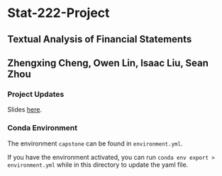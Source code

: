 # Stat-222-Project

## Textual Analysis of Financial Statements

## Zhengxing Cheng, Owen Lin, Isaac Liu, Sean Zhou

### Project Updates

Slides [here](https://docs.google.com/presentation/d/1JJEnThJ8J-kww_SiqMceNVPTG_3i5U472d_8RIgSb-o/edit#slide=id.p).

### Conda Environment

The environment `capstone` can be found in `environment.yml`.

If you have the environment activated, you can run `conda env export > environment.yml` while in this directory to update the yaml file.
